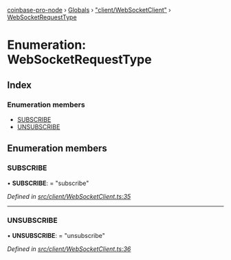 [coinbase-pro-node](../README.md) › [Globals](../globals.md) › ["client/WebSocketClient"](../modules/_client_websocketclient_.md) › [WebSocketRequestType](_client_websocketclient_.websocketrequesttype.md)

# Enumeration: WebSocketRequestType

## Index

### Enumeration members

- [SUBSCRIBE](_client_websocketclient_.websocketrequesttype.md#subscribe)
- [UNSUBSCRIBE](_client_websocketclient_.websocketrequesttype.md#unsubscribe)

## Enumeration members

### SUBSCRIBE

• **SUBSCRIBE**: = "subscribe"

_Defined in [src/client/WebSocketClient.ts:35](https://github.com/bennyn/coinbase-pro-node/blob/68f4a94/src/client/WebSocketClient.ts#L35)_

---

### UNSUBSCRIBE

• **UNSUBSCRIBE**: = "unsubscribe"

_Defined in [src/client/WebSocketClient.ts:36](https://github.com/bennyn/coinbase-pro-node/blob/68f4a94/src/client/WebSocketClient.ts#L36)_
